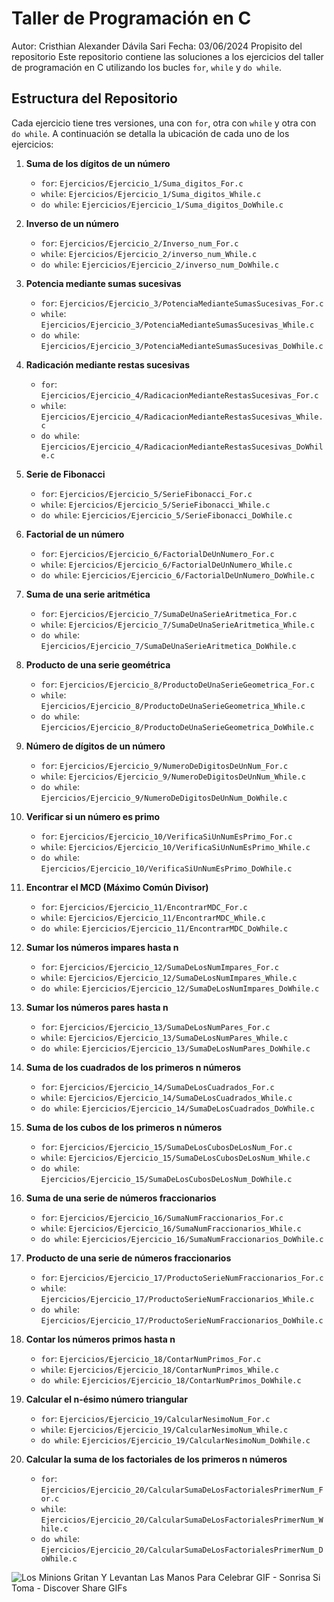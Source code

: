 # Taller de Programación en C
Autor: Cristhian Alexander Dávila Sari 
Fecha: 03/06/2024
Propisito del repositorio
Este repositorio contiene las soluciones a los ejercicios del taller de programación en C utilizando los bucles `for`, `while` y `do while`. 

## Estructura del Repositorio
Cada ejercicio tiene tres versiones, una con `for`, otra con `while` y otra con `do while`. A continuación se detalla la ubicación de cada uno de los ejercicios:

1. **Suma de los dígitos de un número**
   - `for`: `Ejercicios/Ejercicio_1/Suma_digitos_For.c`
   - `while`: `Ejercicios/Ejercicio_1/Suma_digitos_While.c`
   - `do while`: `Ejercicios/Ejercicio_1/Suma_digitos_DoWhile.c`

2. **Inverso de un número**
   - `for`: `Ejercicios/Ejercicio_2/Inverso_num_For.c`
   - `while`: `Ejercicios/Ejercicio_2/inverso_num_While.c`
   - `do while`: `Ejercicios/Ejercicio_2/inverso_num_DoWhile.c`

3. **Potencia mediante sumas sucesivas**
   - `for`: `Ejercicios/Ejercicio_3/PotenciaMedianteSumasSucesivas_For.c`
   - `while`: `Ejercicios/Ejercicio_3/PotenciaMedianteSumasSucesivas_While.c`
   - `do while`: `Ejercicios/Ejercicio_3/PotenciaMedianteSumasSucesivas_DoWhile.c`

4. **Radicación mediante restas sucesivas**
   - `for`: `Ejercicios/Ejercicio_4/RadicacionMedianteRestasSucesivas_For.c`
   - `while`: `Ejercicios/Ejercicio_4/RadicacionMedianteRestasSucesivas_While.c`
   - `do while`: `Ejercicios/Ejercicio_4/RadicacionMedianteRestasSucesivas_DoWhile.c`

5. **Serie de Fibonacci**
   - `for`: `Ejercicios/Ejercicio_5/SerieFibonacci_For.c`
   - `while`: `Ejercicios/Ejercicio_5/SerieFibonacci_While.c`
   - `do while`: `Ejercicios/Ejercicio_5/SerieFibonacci_DoWhile.c`

6. **Factorial de un número**
   - `for`: `Ejercicios/Ejercicio_6/FactorialDeUnNumero_For.c`
   - `while`: `Ejercicios/Ejercicio_6/FactorialDeUnNumero_While.c`
   - `do while`: `Ejercicios/Ejercicio_6/FactorialDeUnNumero_DoWhile.c`

7. **Suma de una serie aritmética**
   - `for`: `Ejercicios/Ejercicio_7/SumaDeUnaSerieAritmetica_For.c`
   - `while`: `Ejercicios/Ejercicio_7/SumaDeUnaSerieAritmetica_While.c`
   - `do while`: `Ejercicios/Ejercicio_7/SumaDeUnaSerieAritmetica_DoWhile.c`

8. **Producto de una serie geométrica**
   - `for`: `Ejercicios/Ejercicio_8/ProductoDeUnaSerieGeometrica_For.c`
   - `while`: `Ejercicios/Ejercicio_8/ProductoDeUnaSerieGeometrica_While.c`
   - `do while`: `Ejercicios/Ejercicio_8/ProductoDeUnaSerieGeometrica_DoWhile.c`

9. **Número de dígitos de un número**
   - `for`: `Ejercicios/Ejercicio_9/NumeroDeDigitosDeUnNum_For.c`
   - `while`: `Ejercicios/Ejercicio_9/NumeroDeDigitosDeUnNum_While.c`
   - `do while`: `Ejercicios/Ejercicio_9/NumeroDeDigitosDeUnNum_DoWhile.c`

10. **Verificar si un número es primo**
    - `for`: `Ejercicios/Ejercicio_10/VerificaSiUnNumEsPrimo_For.c`
    - `while`: `Ejercicios/Ejercicio_10/VerificaSiUnNumEsPrimo_While.c`
    - `do while`: `Ejercicios/Ejercicio_10/VerificaSiUnNumEsPrimo_DoWhile.c`

11. **Encontrar el MCD (Máximo Común Divisor)**
    - `for`: `Ejercicios/Ejercicio_11/EncontrarMDC_For.c`
    - `while`: `Ejercicios/Ejercicio_11/EncontrarMDC_While.c`
    - `do while`: `Ejercicios/Ejercicio_11/EncontrarMDC_DoWhile.c`

12. **Sumar los números impares hasta n**
    - `for`: `Ejercicios/Ejercicio_12/SumaDeLosNumImpares_For.c`
    - `while`: `Ejercicios/Ejercicio_12/SumaDeLosNumImpares_While.c`
    - `do while`: `Ejercicios/Ejercicio_12/SumaDeLosNumImpares_DoWhile.c`

13. **Sumar los números pares hasta n**
    - `for`: `Ejercicios/Ejercicio_13/SumaDeLosNumPares_For.c`
    - `while`: `Ejercicios/Ejercicio_13/SumaDeLosNumPares_While.c`
    - `do while`: `Ejercicios/Ejercicio_13/SumaDeLosNumPares_DoWhile.c`

14. **Suma de los cuadrados de los primeros n números**
    - `for`: `Ejercicios/Ejercicio_14/SumaDeLosCuadrados_For.c`
    - `while`: `Ejercicios/Ejercicio_14/SumaDeLosCuadrados_While.c`
    - `do while`: `Ejercicios/Ejercicio_14/SumaDeLosCuadrados_DoWhile.c`

15. **Suma de los cubos de los primeros n números**
    - `for`: `Ejercicios/Ejercicio_15/SumaDeLosCubosDeLosNum_For.c`
    - `while`: `Ejercicios/Ejercicio_15/SumaDeLosCubosDeLosNum_While.c`
    - `do while`: `Ejercicios/Ejercicio_15/SumaDeLosCubosDeLosNum_DoWhile.c`

16. **Suma de una serie de números fraccionarios**
    - `for`: `Ejercicios/Ejercicio_16/SumaNumFraccionarios_For.c`
    - `while`: `Ejercicios/Ejercicio_16/SumaNumFraccionarios_While.c`
    - `do while`: `Ejercicios/Ejercicio_16/SumaNumFraccionarios_DoWhile.c`

17. **Producto de una serie de números fraccionarios**
    - `for`: `Ejercicios/Ejercicio_17/ProductoSerieNumFraccionarios_For.c`
    - `while`: `Ejercicios/Ejercicio_17/ProductoSerieNumFraccionarios_While.c`
    - `do while`: `Ejercicios/Ejercicio_17/ProductoSerieNumFraccionarios_DoWhile.c`

18. **Contar los números primos hasta n**
    - `for`: `Ejercicios/Ejercicio_18/ContarNumPrimos_For.c`
    - `while`: `Ejercicios/Ejercicio_18/ContarNumPrimos_While.c`
    - `do while`: `Ejercicios/Ejercicio_18/ContarNumPrimos_DoWhile.c`

19. **Calcular el n-ésimo número triangular**
    - `for`: `Ejercicios/Ejercicio_19/CalcularNesimoNum_For.c`
    - `while`: `Ejercicios/Ejercicio_19/CalcularNesimoNum_While.c`
    - `do while`: `Ejercicios/Ejercicio_19/CalcularNesimoNum_DoWhile.c`

20. **Calcular la suma de los factoriales de los primeros n números**
    - `for`: `Ejercicios/Ejercicio_20/CalcularSumaDeLosFactorialesPrimerNum_For.c`
    - `while`: `Ejercicios/Ejercicio_20/CalcularSumaDeLosFactorialesPrimerNum_While.c`
    - `do while`: `Ejercicios/Ejercicio_20/CalcularSumaDeLosFactorialesPrimerNum_DoWhile.c`


![Los Minions Gritan Y Levantan Las Manos Para Celebrar GIF - Sonrisa Si Toma - Discover   Share GIFs](https://github.com/Cristhian1938/Taller-De-Programacion-en-C/assets/170330045/7ba25fd9-daaa-4d53-a7bb-787f0cc09bea)
